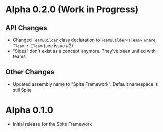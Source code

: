 # Alpha 0.2.0 (Work in Progress)
## API Changes
- Changed `TeamBuilder` class declaration to `TeamBuilder<TTeam> where TTeam : ITeam` (see issue #2)
- "Sides" don't exist as a concept anymore. They've been unified with teams.

## Other Changes
- Updated assembly name to "Spite Framework". Default namespace is still Spite

# Alpha 0.1.0
- Initial release for the Spite Framework
